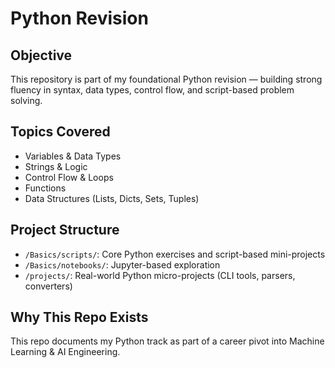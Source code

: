 # Python Revision

## Objective
This repository is part of my foundational Python revision — building strong fluency in syntax, data types, control flow, and script-based problem solving.

## Topics Covered
- Variables & Data Types
- Strings & Logic
- Control Flow & Loops
- Functions
- Data Structures (Lists, Dicts, Sets, Tuples)

## Project Structure
- `/Basics/scripts/`: Core Python exercises and script-based mini-projects
- `/Basics/notebooks/`: Jupyter-based exploration
- `/projects/`: Real-world Python micro-projects (CLI tools, parsers, converters)

##  Why This Repo Exists
This repo documents my Python track as part of a career pivot into Machine Learning & AI Engineering.
